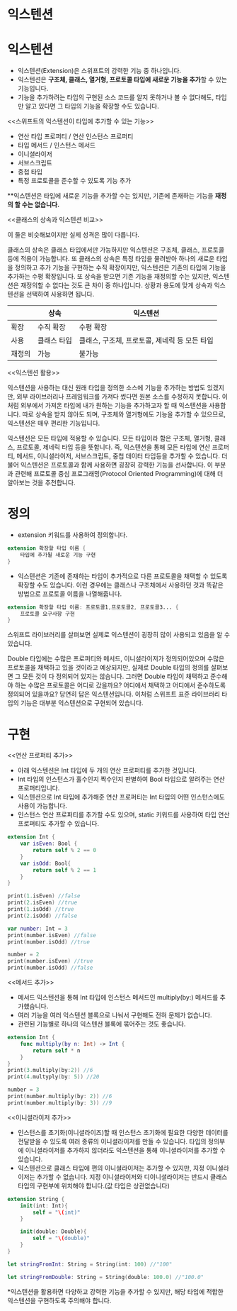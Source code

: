 # 익스텐션

# 익스텐션

- 익스텐션(Extension)은 스위프트의 강력한 기능 중 하나입니다.
- 익스텐션은 **구조체, 클래스, 열거형, 프로토콜 타입에 새로운 기능을 추가**할 수 있는 기능입니다.
- 기능을 추가하려는 타입의 구현된 소스 코드를 알지 못하거나 볼 수 없다해도, 타입만 알고 있다면 그 타입의 기능을 확장할 수도 있습니다.

<<스위프트의 익스텐션이 타입에 추가할 수 있는 기능>>

- 연산 타입 프로퍼티 / 연산 인스턴스 프로퍼티
- 타입 메서드 / 인스턴스 메서드
- 이니셜라이저
- 서브스크립트
- 중첩 타입
- 특정 프로토콜을 준수할 수 있도록 기능 추가

**익스텐션은 타입에 새로운 기능을 추가할 수는 있지만, 기존에 존재하는 기능을 **재정의 할 수는 없습니다.**

<<클래스의 상속과 익스텐션 비교>>

이 둘은 비슷해보이지만 실제 성격은 많이 다릅니다.

클래스의 상속은 클래스 타입에서만 가능하지만 익스텐션은 구조체, 클래스, 프로토콜 등에 적용이 가능합니다. 또 클래스의 상속은 특정 타입을 물려받아 하나의 새로운 타입을 정의하고 추가 기능을 구현하는 수직 확장이지만, 익스텐션은 기존의 타입에 기능을 추가하는 수평 확장입니다. 또 상속을 받으면 기존 기능을 재정의할 수는 있지만, 익스텐션은 재정의할 수 없다는 것도 큰 차이 중 하나입니다. 상황과 용도에 맞게 상속과 익스텐션을 선택하여 사용하면 됩니다.

|  | 상속 | 익스텐션 |
| --- | --- | --- |
| 확장 | 수직 확장 | 수평 확장 |
| 사용 | 클래스 타입 | 클래스, 구조체, 프로토콜, 제네릭 등 모든 타입 |
| 재정의 | 가능 | 불가능 |

<<익스텐션 활용>>

익스텐션을 사용하는 대신 원래 타입을 정의한 소스에 기능을 추가하는 방법도 있겠지만, 외부 라이브러리나 프레임워크를 가져다 썼다면 원본 소스를 수정하지 못합니다. 이처럼 외부에서 가져온 타입에 내가 원하는 기능을 추가하고자 할 때 익스텐션을 사용합니다. 따로 상속을 받지 않아도 되며, 구조체와 열거형에도 기능을 추가할 수 있으므로, 익스텐션은 매우 편리한 기능입니다.

익스텐션은 모든 타입에 적용할 수 있습니다. 모든 타입이라 함은 구조체, 열거형, 클래스, 프로토콜, 제네릭 타입 등을 뜻합니다. 즉, 익스텐션을 통해 모든 타입에 연산 프로퍼티, 메서드, 이니셜라이저, 서브스크립트, 중첩 데이터 타입등을 추가할 수 있습니다. 더불어 익스텐션은 프로토콜과 함께 사용하면 굉장히 강력한 기능을 선사합니다. 이 부분과 관련해 프로토콜 중심 프로그래밍(Protocol Oriented Programming)에 대해 더 알아보는 것을 추천합니다.

# 정의

- extension 키워드를 사용하여 정의합니다.

```swift
extension 확장할 타입 이름 {
	타입에 추가될 새로운 기능 구현
}
```

- 익스텐션은 기존에 존재하는 타입이 추가적으로 다른 프로토콜을 채택할 수 있도록 확장할 수도 있습니다. 이런 경우에는 클래스나 구조체에서 사용하던 것과 똑같은 방법으로 프로토콜 이름을 나열해줍니다.

```swift
extension 확장할 타입 이름: 프로토콜1,프로토콜2, 프로토콜3... {
	프로토콜 요구사항 구현
}
```

스위프트 라이브러리를 살펴보면 실제로 익스텐션이 굉장히 많이 사용되고 있음을 알 수 있습니다.

Double 타입에는 수많은 프로퍼티와 메서드, 이니셜라이저가 정의되어있으며 수많은 프로토콜을 채택하고 있을 것이라고 예상되지만, 실제로 Double 타입의 정의를 살펴보면 그 모든 것이 다 정의되어 있지는 않습니다. 그러면 Double 타입이 채택하고 준수해야 하는 수많은 프로토콜은 어디로 갔을까요? 어디에서 채택하고 어디에서 준수하도록 정의되어 있을까요? 당연히 답은 익스텐션입니다. 이처럼 스위프트 표준 라이브러리 타입의 기능은 대부분 익스텐션으로 구현되어 있습니다.

# 구현

<<연산 프로퍼티 추가>>

- 아래 익스텐션은 Int 타입에 두 개의 연산 프로퍼티를 추가한 것입니다.
- Int 타입의 인스턴스가 홀수인지 짝수인지 판별하여 Bool 타입으로 알려주는 연산 프로퍼티입니다.
- 익스텐션으로 Int 타입에 추가해준 연산 프로퍼티는 Int 타입의 어떤 인스턴스에도 사용이 가능합니다.
- 인스턴스 연산 프로퍼티를 추가할 수도 있으며, static 키워드를 사용하여 타입 연산 프로퍼티도 추가할 수 있습니다.

```swift
extension Int {
	var isEven: Bool {
		return self % 2 == 0
	}
	var isOdd: Bool{
		return self % 2 == 1
	}
}

print(1.isEven) //false
print(2.isEven) //true
print(1.isOdd) //true
print(2.isOdd) //false

var number: Int = 3
print(number.isEven) //false
print(number.isOdd) //true

number = 2
print(number.isEven) //true
print(number.isOdd) //false
```

<<메서드 추가>>

- 메서드 익스텐션을 통해 Int 타입에 인스턴스 메서드인 multiply(by:) 메서드를 추가했습니다.
- 여러 기능을 여러 익스텐션 블록으로 나눠서 구현해도 전혀 문제가 없습니다.
- 관련된 기능별로 하나의 익스텐션 블록에 묶어주는 것도 좋습니다.

```swift
extension Int {
	func multiply(by n: Int) -> Int {
		return self * n
	}
}
print(3.multiply(by:2)) //6
print(4.multyply(by: 5)) //20

number = 3
print(number.multiply(by: 2)) //6
print(number.multiply(by: 3)) //9
```

<<이니셜라이저 추가>>

- 인스턴스를 초기화(이니셜라이즈)할 때 인스턴스 초기화에 필요한 다양한 데이터를 전달받을 수 있도록 여러 종류의 이니셜라이저를 만들 수 있습니다. 타입의 정의부에 이니셜라이저를 추가하지 않더라도 익스텐션을 통해 이니셜라이저를 추가할 수 있습니다.
- 익스텐션으로 클래스 타입에 편의 이니셜라이저는 추가할 수 있지만, 지정 이니셜라이저는 추가할 수 없습니다. 지정 이니셜라이저와 디이니셜라이저는 반드시 클래스 타입의 구현부에 위치해야 합니다.(값 타입은 상관없습니다)

```swift
extension String {
	init(int: Int){
		self = "\(int)"
	}

	init(double: Double){
		self = "\(double)"
	}
}

let stringFromInt: String = String(int: 100) //"100"

let stringFromDouble: String = String(double: 100.0) //"100.0"
```

*익스텐션을 활용하면 다양하고 강력한 기능을 추가할 수 있지만, 해당 타입에 적합한 익스텐션을 구현하도록 주의해야 합니다.
